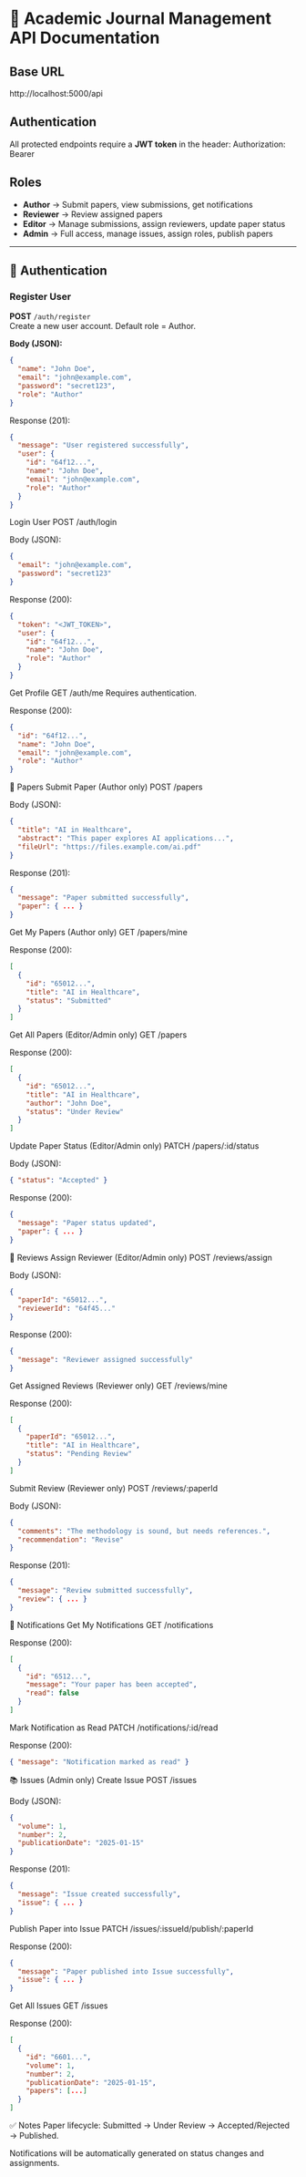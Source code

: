 # 📘 Academic Journal Management API Documentation

## Base URL
http://localhost:5000/api

## Authentication
All protected endpoints require a **JWT token** in the header:
Authorization: Bearer <token>

## Roles
- **Author** → Submit papers, view submissions, get notifications  
- **Reviewer** → Review assigned papers  
- **Editor** → Manage submissions, assign reviewers, update paper status  
- **Admin** → Full access, manage issues, assign roles, publish papers  

---

## 🔑 Authentication

### Register User
**POST** `/auth/register`  
Create a new user account. Default role = Author.

**Body (JSON):**
```json
{
  "name": "John Doe",
  "email": "john@example.com",
  "password": "secret123",
  "role": "Author"
}
````
Response (201):

```json
{
  "message": "User registered successfully",
  "user": {
    "id": "64f12...",
    "name": "John Doe",
    "email": "john@example.com",
    "role": "Author"
  }
}
````
Login User
POST /auth/login

Body (JSON):

```json
{
  "email": "john@example.com",
  "password": "secret123"
}
````
Response (200):
```json
{
  "token": "<JWT_TOKEN>",
  "user": {
    "id": "64f12...",
    "name": "John Doe",
    "role": "Author"
  }
}
````
Get Profile
GET /auth/me
Requires authentication.

Response (200):
```json
{
  "id": "64f12...",
  "name": "John Doe",
  "email": "john@example.com",
  "role": "Author"
}
````
📄 Papers
Submit Paper (Author only)
POST /papers

Body (JSON):
```json
{
  "title": "AI in Healthcare",
  "abstract": "This paper explores AI applications...",
  "fileUrl": "https://files.example.com/ai.pdf"
}
````
Response (201):

```json
{
  "message": "Paper submitted successfully",
  "paper": { ... }
}
````
Get My Papers (Author only)
GET /papers/mine

Response (200):

```json
[
  {
    "id": "65012...",
    "title": "AI in Healthcare",
    "status": "Submitted"
  }
]
````
Get All Papers (Editor/Admin only)
GET /papers

Response (200):
```json
[
  {
    "id": "65012...",
    "title": "AI in Healthcare",
    "author": "John Doe",
    "status": "Under Review"
  }
]
````
Update Paper Status (Editor/Admin only)
PATCH /papers/:id/status

Body (JSON):
```json
{ "status": "Accepted" }
```
Response (200):

```json
{
  "message": "Paper status updated",
  "paper": { ... }
}
````
📝 Reviews
Assign Reviewer (Editor/Admin only)
POST /reviews/assign

Body (JSON):
```json
{
  "paperId": "65012...",
  "reviewerId": "64f45..."
}
````
Response (200):

```json
{
  "message": "Reviewer assigned successfully"
}
````
Get Assigned Reviews (Reviewer only)
GET /reviews/mine

Response (200):
```json
[
  {
    "paperId": "65012...",
    "title": "AI in Healthcare",
    "status": "Pending Review"
  }
]
````
Submit Review (Reviewer only)
POST /reviews/:paperId

Body (JSON):
```json
{
  "comments": "The methodology is sound, but needs references.",
  "recommendation": "Revise"
}
````
Response (201):
```json
{
  "message": "Review submitted successfully",
  "review": { ... }
}
````
📢 Notifications
Get My Notifications
GET /notifications

Response (200):
```json
[
  {
    "id": "6512...",
    "message": "Your paper has been accepted",
    "read": false
  }
]
````
Mark Notification as Read
PATCH /notifications/:id/read

Response (200):
```json
{ "message": "Notification marked as read" }
````
📚 Issues (Admin only)
Create Issue
POST /issues

Body (JSON):
```json
{
  "volume": 1,
  "number": 2,
  "publicationDate": "2025-01-15"
}
````
Response (201):

```json
{
  "message": "Issue created successfully",
  "issue": { ... }
}
````
Publish Paper into Issue
PATCH /issues/:issueId/publish/:paperId

Response (200):

```json
{
  "message": "Paper published into Issue successfully",
  "issue": { ... }
}
````
Get All Issues
GET /issues

Response (200):

```json
[
  {
    "id": "6601...",
    "volume": 1,
    "number": 2,
    "publicationDate": "2025-01-15",
    "papers": [...]
  }
]
````
✅ Notes
Paper lifecycle: Submitted → Under Review → Accepted/Rejected → Published.

Notifications will be automatically generated on status changes and assignments.







